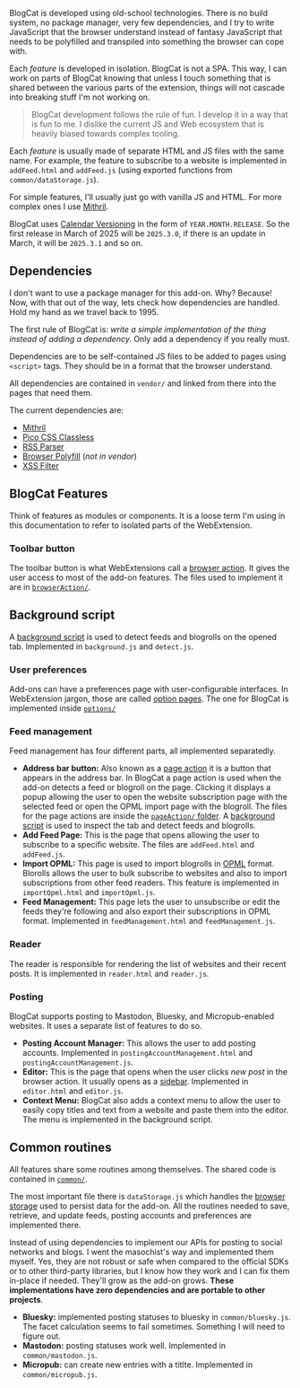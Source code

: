 BlogCat is developed using old-school technologies. There is no build system, no package manager, very few dependencies, and I try to write JavaScript that the browser understand instead of fantasy JavaScript that needs to be polyfilled and transpiled into something the browser can cope with.

Each _feature_ is developed in isolation. BlogCat is not a SPA. This way, I can work on parts of BlogCat knowing that unless I touch something that is shared between the various parts of the extension, things will not cascade into breaking stuff I'm not working on.

> BlogCat development follows the rule of fun. I develop it in a way that is fun to me. I dislike the current JS and Web ecosystem that is heavily biased towards complex tooling.

Each _feature_ is usually made of separate HTML and JS files with the same name. For example, the feature to subscribe to a website is implemented in `addFeed.html` and `addFeed.js` (using exported functions from `common/dataStorage.js`).

For simple features, I'll usually just go with vanilla JS and HTML. For more complex ones I use [Mithril](https://mithril.js.org).

BlogCat uses [Calendar Versioning](https://calver.org/) in the form of `YEAR.MONTH.RELEASE`. So the first release in March of 2025 will be `2025.3.0`, if there is an update in March, it will be `2025.3.1` and so on.

## Dependencies

I don't want to use a package manager for this add-on. Why? Because! Now, with that out of the way, lets check how dependencies are handled. Hold my hand as we travel back to 1995.

The first rule of BlogCat is: _write a simple implementation of the thing instead of adding a dependency._ Only add a dependency if you really must.

Dependencies are to be self-contained JS files to be added to pages using `<script>` tags. They should be in a format that the browser understand.

All dependencies are contained in `vendor/` and linked from there into the pages that need them.

The current dependencies are:

- [Mithril](https://mithril.js.org)
- [Pico CSS Classless](https://picocss.com/)
- [RSS Parser](https://github.com/rbren/rss-parser)
- [Browser Polyfill](https://github.com/mozilla/webextension-polyfill) (_not in vendor_)
- [XSS Filter](https://github.com/YahooArchive/xss-filters)

## BlogCat Features

Think of features as modules or components. It is a loose term I'm using in this documentation to refer to isolated parts of the WebExtension.

### Toolbar button

The toolbar button is what WebExtensions call a [browser action](https://developer.mozilla.org/en-US/docs/Mozilla/Add-ons/WebExtensions/user_interface/Toolbar_button). It gives the user access to most of the add-on features. The files used to implement it are in [`browserAction/`](https://github.com/soapdog/webextension-blogcat/tree/main/browserAction).

## Background script

A [background script](https://developer.mozilla.org/en-US/docs/Mozilla/Add-ons/WebExtensions/Background_scripts) is used to detect feeds and blogrolls on the opened tab. Implemented in `background.js` and `detect.js`.

### User preferences

Add-ons can have a preferences page with user-configurable interfaces. In WebExtension jargon, those are called [option pages](https://developer.mozilla.org/en-US/docs/Mozilla/Add-ons/WebExtensions/user_interface/Options_pages). The one for BlogCat is implemented inside [`options/`](https://github.com/soapdog/webextension-blogcat/tree/main/options)

### Feed management

Feed management has four different parts, all implemented separatedly.

- **Address bar button:** Also known as a [page action](https://developer.mozilla.org/en-US/docs/Mozilla/Add-ons/WebExtensions/API/pageAction) it is a button that appears in the address bar. In BlogCat a page action is used when the add-on detects a feed or blogroll on the page. Clicking it displays a popup allowing the user to open the website subscription page with the selected feed or open the OPML import page with the blogroll. The files for the page actions are inside the [`pageAction/` folder](https://github.com/soapdog/webextension-blogcat/tree/main/pageAction). A [background script](https://developer.mozilla.org/en-US/docs/Mozilla/Add-ons/WebExtensions/Background_scripts) is used to inspect the tab and detect feeds and blogrolls.
- **Add Feed Page:** This is the page that opens allowing the user to subscribe to a specific website. The files are `addFeed.html` and `addFeed.js`.
- **Import OPML:** This page is used to import blogrolls in [OPML](https://opml.org/) format. Blorolls allows the user to bulk subscribe to websites and also to import subscriptions from other feed readers. This feature is implemented in `importOpml.html` and `importOpml.js`.
- **Feed Management:** This page lets the user to unsubscribe or edit the feeds they're following and also export their subscriptions in OPML format. Implemented in `feedManagement.html` and `feedManagement.js`.

### Reader

The reader is responsible for rendering the list of websites and their recent posts. It is implemented in `reader.html` and `reader.js`.

### Posting

BlogCat supports posting to Mastodon, Bluesky, and Micropub-enabled websites. It uses a separate list of features to do so.

- **Posting Account Manager:** This allows the user to add posting accounts. Implemented in `postingAccountManagement.html` and `postingAccountManagement.js`.
- **Editor:** This is the page that opens when the user clicks _new post_ in the browser action. It usually opens as a [sidebar](https://developer.mozilla.org/en-US/docs/Mozilla/Add-ons/WebExtensions/user_interface/Sidebars). Implemented in `editor.html` and `editor.js`.
- **Context Menu:** BlogCat also adds a context menu to allow the user to easily copy titles and text from a website and paste them into the editor. The menu is implemented in the background script.

## Common routines

All features share some routines among themselves. The shared code is contained in [`common/`](https://github.com/soapdog/webextension-blogcat/tree/main/common).

The most important file there is `dataStorage.js` which handles the [browser storage](https://developer.mozilla.org/en-US/docs/Mozilla/Add-ons/WebExtensions/API/storage) used to persist data for the add-on. All the routines needed to save, retrieve, and update feeds, posting accounts and preferences are implemented there.

Instead of using dependencies to implement our APIs for posting to social networks and blogs. I went the masochist's way and implemented them myself. Yes, they are not robust or safe when compared to the official SDKs or to other third-party libraries, but I know how they work and I can fix them in-place if needed. They'll grow as the add-on grows. **These implementations have zero dependencies and are portable to other projects**.

- **Bluesky:** implemented posting statuses to bluesky in `common/bluesky.js`. The facet calculation seems to fail sometimes. Something I will need to figure out.
- **Mastodon:** posting statuses work well. Implemented in `common/mastodon.js`.
- **Micropub:** can create new entries with a titlte. Implemented in `common/micropub.js`.
